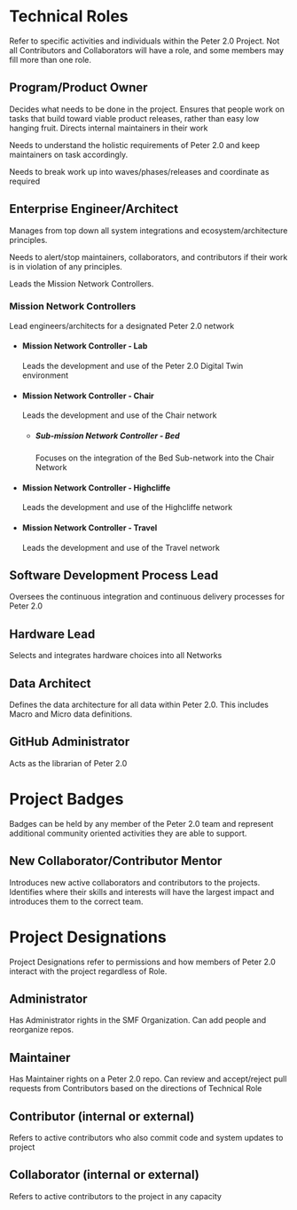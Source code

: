 # Technical Roles

Refer to specific activities and individuals within the Peter 2.0 Project. Not all Contributors and Collaborators will have a role, and some members may fill more than one role.

## Program/Product Owner
Decides what needs to be done in the project. Ensures that people work on tasks that build toward viable product releases, rather than easy low hanging fruit. Directs internal maintainers in their work

Needs to understand the holistic requirements of Peter 2.0 and keep maintainers on task accordingly.

Needs to break work up into waves/phases/releases and coordinate as required

## Enterprise Engineer/Architect
Manages from top down all system integrations and ecosystem/architecture principles.

Needs to alert/stop maintainers, collaborators, and contributors if their work is in violation of any principles.

Leads the Mission Network Controllers.

### Mission Network Controllers
Lead engineers/architects for a designated Peter 2.0 network
- #### Mission Network Controller - Lab

  Leads the development and use of the Peter 2.0 Digital Twin environment

- #### Mission Network Controller - Chair

  Leads the development and use of the Chair network

  - ##### Sub-mission Network Controller - Bed

    Focuses on the integration of the Bed Sub-network into the Chair Network

- #### Mission Network Controller - Highcliffe

  Leads the development and use of the Highcliffe network

- #### Mission Network Controller - Travel

  Leads the development and use of the Travel network

## Software Development Process Lead

Oversees the continuous integration and continuous delivery processes for Peter 2.0

## Hardware Lead

Selects and integrates hardware choices into all Networks

## Data Architect

Defines the data architecture for all data within Peter 2.0. This includes Macro and Micro data definitions.

## GitHub Administrator
Acts as the librarian of Peter 2.0

# Project Badges

Badges can be held by any member of the Peter 2.0 team and represent additional community oriented activities they are able to support.

## New Collaborator/Contributor Mentor
Introduces new active collaborators and contributors to the projects. Identifies where their skills and interests will have the largest impact and introduces them to the correct team.

# Project Designations

Project Designations refer to permissions and how members of Peter 2.0 interact with the project regardless of Role.

## Administrator
Has Administrator rights in the SMF Organization. Can add people and reorganize repos.

## Maintainer
Has Maintainer rights on a Peter 2.0 repo. Can review and accept/reject pull requests from Contributors based on the directions of Technical Role 

## Contributor (internal or external)
Refers to active contributors who also commit code and system updates to project

## Collaborator (internal or external)
Refers to active contributors to the project in any capacity

